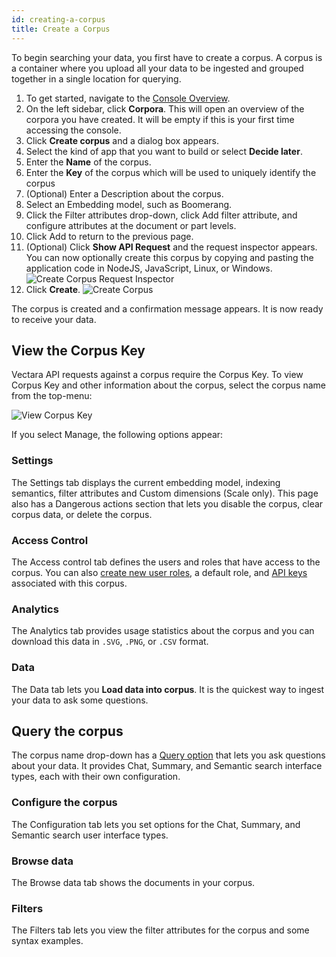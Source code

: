```yaml
---
id: creating-a-corpus
title: Create a Corpus
---
```


To begin searching your data, you first have to create a corpus. A corpus 
is a container where you upload all your data to be ingested and grouped 
together in a single location for querying.

1. To get started, navigate to the [Console Overview](https://console.vectara.com/overview).
2. On the left sidebar, click **Corpora**. This 
   will open an overview of the corpora you have created. It will be empty 
   if this is your first time accessing the console.
3. Click **Create corpus** and a dialog box appears.
4. Select the kind of app that you want to build or select **Decide later**.
5. Enter the **Name** of the corpus.
6. Enter the **Key** of the corpus which will be used to uniquely identify the corpus
7. (Optional) Enter a Description about the corpus.
8. Select an Embedding model, such as Boomerang.
9. Click the Filter attributes drop-down, click Add filter attribute, and 
   configure attributes at the document or part levels.
10. Click Add to return to the previous page.
11. (Optional) Click **Show API Request** and the request inspector appears. You can now 
   optionally create this corpus by copying and pasting the application code 
   in NodeJS, JavaScript, Linux, or Windows.
     ![Create Corpus Request Inspector](/img/create-corpus-api-request.png)
8. Click **Create**.
  ![Create Corpus](/img/create_corpus.png)

The corpus is created and a confirmation message appears. It is now ready to 
receive your data.

## View the Corpus Key

Vectara API requests against a corpus require the Corpus Key. To view Corpus 
Key and other information about the corpus, select the corpus name from the 
top-menu:

![View Corpus Key](/img/corpus_dropdown.png)

If you select Manage, the following options appear:

### Settings

The Settings tab displays the current embedding model, indexing semantics, 
filter attributes and Custom dimensions (Scale only). This page also has a 
Dangerous actions section that lets you disable the corpus, clear corpus data, 
or delete the corpus.

### Access Control

The Access control tab defines the users and roles that have access to the 
corpus. You can also [create new user roles](/docs/learn/authentication/role-based-access-control), 
a default role, and [API keys](/docs/console-ui/api-access-overview) associated with this corpus.

### Analytics

The Analytics tab provides usage statistics about the corpus and you can 
download this data in `.SVG`, `.PNG`, or `.CSV` format.

### Data

The Data tab lets you **Load data into corpus**. It is the quickest way 
to ingest your data to ask some questions. 

## Query the corpus

The corpus name drop-down has a [Query option](/docs/console-ui/configure-queries) that 
lets you ask questions about your data. It provides Chat, Summary, and 
Semantic search interface types, each with their own configuration.

### Configure the corpus

The Configuration tab lets you set options for the Chat, Summary, and Semantic 
search user interface types.

### Browse data

The Browse data tab shows the documents in your corpus.

### Filters

The Filters tab lets you view the filter attributes for the corpus and some 
syntax examples.

